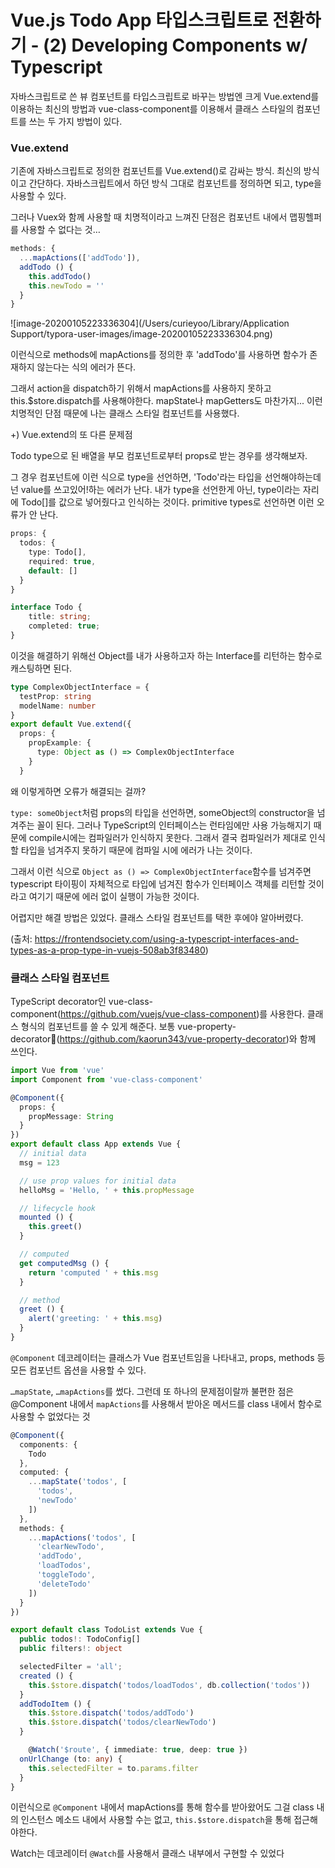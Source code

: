 # Vue.js Todo App 타입스크립트로 전환하기 - (2) Developing Components w/ Typescript 

자바스크립트로 쓴 뷰 컴포넌트를 타입스크립트로 바꾸는 방법엔 크게 Vue.extend를 이용하는 최신의 방법과 vue-class-component를 이용해서 클래스 스타일의 컴포넌트를 쓰는 두 가지 방법이 있다. 

### Vue.extend 

기존에 자바스크립트로 정의한 컴포넌트를 Vue.extend()로 감싸는 방식. 최신의 방식이고 간단하다. 자바스크립트에서 하던 방식 그대로 컴포넌트를 정의하면 되고, type을 사용할 수 있다. 

그러나 Vuex와 함께 사용할 때 치명적이라고 느껴진 단점은 컴포넌트 내에서 맵핑헬퍼를 사용할 수 없다는 것… 

```typescript
methods: {
  ...mapActions(['addTodo']),
  addTodo () {
    this.addTodo()
    this.newTodo = ''
  }
}
```

![image-20200105223336304](/Users/curieyoo/Library/Application Support/typora-user-images/image-20200105223336304.png)

이런식으로 methods에 mapActions를 정의한 후  'addTodo'를 사용하면 함수가 존재하지 않는다는 식의 에러가 뜬다.

그래서 action을 dispatch하기 위해서 mapActions를 사용하지 못하고 this.$store.dispatch를 사용해야한다. mapState나 mapGetters도 마찬가지... 이런 치명적인 단점 때문에 나는 클래스 스타일 컴포넌트를 사용했다. 

+) Vue.extend의 또 다른 문제점

Todo type으로 된 배열을 부모 컴포넌트로부터 props로 받는 경우를 생각해보자.

그 경우 컴포넌트에 이런 식으로 type을 선언하면, 'Todo'라는 타입을 선언해야하는데 넌 value를 쓰고있어!하는 에러가 난다. 내가 type을 선언한게 아닌, type이라는 자리에 Todo[]를 값으로 넣어줬다고 인식하는 것이다. primitive types로 선언하면 이런 오류가 안 난다. 

```typescript
props: {
  todos: {
    type: Todo[],
    required: true,
    default: []
  }
}
```

```typescript
interface Todo {
	title: string;
	completed: true;
}
```

이것을 해결하기 위해선 Object를 내가 사용하고자 하는 Interface를 리턴하는 함수로 캐스팅하면 된다. 

```typescript
type ComplexObjectInterface = {
  testProp: string
  modelName: number
}
export default Vue.extend({
  props: {
    propExample: {
      type: Object as () => ComplexObjectInterface
    }
  } 
```

왜 이렇게하면 오류가 해결되는 걸까?

`type: someObject`처럼 props의 타입을 선언하면, someObject의 constructor을 넘겨주는 꼴이 된다. 그러나 TypeScript의 인터페이스는 런타임에만 사용 가능해지기 때문에 compile시에는 컴파일러가 인식하지 못한다. 그래서 결국 컴파일러가 제대로 인식할 타입을 넘겨주지 못하기 때문에 컴파일 시에 에러가 나는 것이다. 

그래서 이런 식으로 `Object as () => ComplexObjectInterface`함수를 넘겨주면 typescript 타이핑이 자체적으로 타입에 넘겨진 함수가 인터페이스 객체를 리턴할 것이라고 여기기 때문에 에러 없이 실행이 가능한 것이다. 

어렵지만 해결 방법은 있었다. 클래스 스타일 컴포넌트를 택한 후에야 알아버렸다. 

(출처: https://frontendsociety.com/using-a-typescript-interfaces-and-types-as-a-prop-type-in-vuejs-508ab3f83480)



### 클래스 스타일 컴포넌트

TypeScript decorator인 vue-class-component(https://github.com/vuejs/vue-class-component)를 사용한다. 클래스 형식의 컴포넌트를 쓸 수 있게 해준다. 보통 vue-property-decorator(https://github.com/kaorun343/vue-property-decorator)와 함께 쓰인다. 

```typescript
import Vue from 'vue'
import Component from 'vue-class-component'

@Component({
  props: {
    propMessage: String
  }
})
export default class App extends Vue {
  // initial data
  msg = 123

  // use prop values for initial data
  helloMsg = 'Hello, ' + this.propMessage

  // lifecycle hook
  mounted () {
    this.greet()
  }

  // computed
  get computedMsg () {
    return 'computed ' + this.msg
  }

  // method
  greet () {
    alert('greeting: ' + this.msg)
  }
}
```

`@Component` 데코레이터는 클래스가 Vue 컴포넌트임을 나타내고, props, methods 등 모든 컴포넌트 옵션을 사용할 수 있다.

`…mapState`, `…mapActions`를 썼다. 그런데 또 하나의 문제점이랄까 불편한 점은 @Component 내에서 `mapActions`를 사용해서 받아온 메서드를 class 내에서 함수로 사용할 수 없었다는 것

```typescript
@Component({
  components: {
    Todo
  },
  computed: {
    ...mapState('todos', [
      'todos',
      'newTodo'
    ])
  },
  methods: {
    ...mapActions('todos', [
      'clearNewTodo',
      'addTodo',
      'loadTodos',
      'toggleTodo',
      'deleteTodo'
    ])
  }
})

```

```typescript
export default class TodoList extends Vue {
  public todos!: TodoConfig[]
  public filters!: object

  selectedFilter = 'all';
  created () {
    this.$store.dispatch('todos/loadTodos', db.collection('todos'))
  }
  addTodoItem () {
    this.$store.dispatch('todos/addTodo')
    this.$store.dispatch('todos/clearNewTodo')
  }

	@Watch('$route', { immediate: true, deep: true })
  onUrlChange (to: any) {
    this.selectedFilter = to.params.filter
  }
}
```

이런식으로 `@Component` 내에서 mapActions를 통해 함수를 받아왔어도 그걸 class 내의 인스턴스 메소드 내에서 사용할 수는 없고, `this.$store.dispatch`을 통해 접근해야한다. 

Watch는 데코레이터 `@Watch`를 사용해서 클래스 내부에서 구현할 수 있었다

